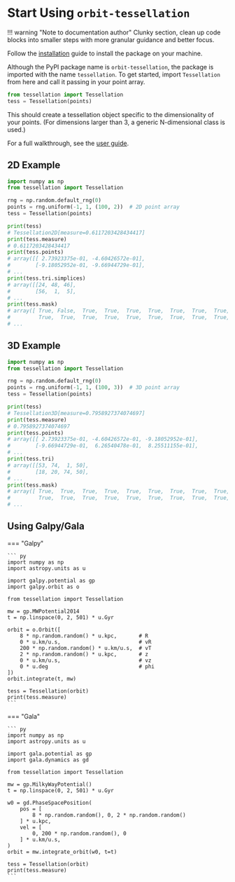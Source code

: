 # Start Using `orbit-tessellation`

!!! warning "Note to documentation author"
    Clunky section, clean up code blocks into smaller steps with more granular guidance and better focus.

Follow the [installation](../installation.md) guide to install the package on your machine.

Although the PyPI package name is `orbit-tessellation`, the package is imported with the name `tessellation`. To get started, import `Tessellation` from here and call it passing in your point array.

```py
from tessellation import Tessellation
tess = Tessellation(points)
```

This should create a tessellation object specific to the dimensionality of your points. (For dimensions larger than 3, a generic N-dimensional class is used.)

For a full walkthrough, see the [user guide](../user/index.md).

## 2D Example

``` py
import numpy as np
from tessellation import Tessellation

rng = np.random.default_rng(0)
points = rng.uniform(-1, 1, (100, 2))  # 2D point array
tess = Tessellation(points)

print(tess)
# Tessellation2D[measure=0.6117203428434417]
print(tess.measure)
# 0.6117203428434417
print(tess.points)
# array([[ 2.73923375e-01, -4.60426572e-01],
#        [-9.18052952e-01, -9.66944729e-01],
# ...
print(tess.tri.simplices)
# array([[24, 48, 46],
#        [56,  1,  5],
# ...
print(tess.mask)
# array([ True, False,  True,  True,  True,  True,  True,  True,  True,
#         True,  True,  True,  True,  True,  True,  True,  True,  True,
# ...
```

## 3D Example

``` py
import numpy as np
from tessellation import Tessellation

rng = np.random.default_rng(0)
points = rng.uniform(-1, 1, (100, 3))  # 3D point array
tess = Tessellation(points)

print(tess)
# Tessellation3D[measure=0.7958927374074697]
print(tess.measure)
# 0.7958927374074697
print(tess.points)
# array([[ 2.73923375e-01, -4.60426572e-01, -9.18052952e-01],
#        [-9.66944729e-01,  6.26540478e-01,  8.25511155e-01],
# ...
print(tess.tri)
# array([[53, 74,  1, 50],
#        [18, 20, 74, 50],
# ...
print(tess.mask)
# array([ True,  True,  True,  True,  True,  True,  True,  True,  True,
#         True,  True,  True,  True,  True,  True,  True,  True,  True,
# ...
```

## Using Galpy/Gala

=== "Galpy"

    ``` py
    import numpy as np
    import astropy.units as u

    import galpy.potential as gp
    import galpy.orbit as o

    from tessellation import Tessellation

    mw = gp.MWPotential2014
    t = np.linspace(0, 2, 501) * u.Gyr

    orbit = o.Orbit([
        8 * np.random.random() * u.kpc,       # R
        0 * u.km/u.s,                         # vR
        200 * np.random.random() * u.km/u.s,  # vT
        2 * np.random.random() * u.kpc,       # z
        0 * u.km/u.s,                         # vz
        0 * u.deg                             # phi
    ])
    orbit.integrate(t, mw)

    tess = Tessellation(orbit)
    print(tess.measure)
    ```

=== "Gala"

    ``` py
    import numpy as np
    import astropy.units as u

    import gala.potential as gp
    import gala.dynamics as gd

    from tessellation import Tessellation

    mw = gp.MilkyWayPotential()
    t = np.linspace(0, 2, 501) * u.Gyr

    w0 = gd.PhaseSpacePosition(
        pos = [
            8 * np.random.random(), 0, 2 * np.random.random()
        ] * u.kpc,
        vel = [
            0, 200 * np.random.random(), 0
        ] * u.km/u.s,
    )
    orbit = mw.integrate_orbit(w0, t=t)

    tess = Tessellation(orbit)
    print(tess.measure)
    ```
